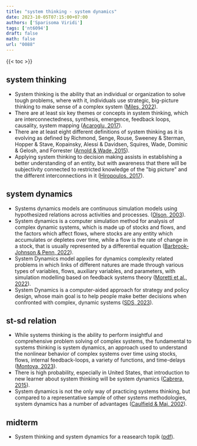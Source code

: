 ```yaml
---
title: "system thinking - system dynamics"
date: 2023-10-05T07:15:00+07:00
authors: ['Sparisoma Viridi']
tags: ['nt6094']
draft: false
math: false
url: "0088"
---
```

{{< toc >}}


## system thinking
+ System thinking is the ability that an individual or organization to solve tough problems, where with it, individuals use strategic, big-picture thinking to make sense of a complex system ([Miles, 2022](https://www.betterup.com/blog/systems-thinking)).
+ There are at least six key themes or concepts in system thinking, which are interconnectedness, synthesis, emergence, feedback loops, causality, system mapping ([Acaroglu, 2017](https://medium.com/disruptive-design/tools-for-systems-thinkers-the-6-fundamental-concepts-of-systems-thinking-379cdac3dc6a)).
+ There are at least eight different definitions of system thinking as it is evolving as defined by Richmond, Senge, Rouse, Sweeney & Sterman, Hopper & Stave, Kopainsky, Alessi & Davidsen, Squires, Wade, Dominic & Gelosh, and Forrester ([Arnold & Wade, 2015](https://doi.org/10.1016/j.procs.2015.03.050)).
+ Applying system thinking to decision making assists in establishing a better understanding of an entity, but with awareness that there will be subjectivity connected to restricted knowledge of the "big picture" and the different interconnections in it ([Hiropoulos, 2017](https://www.linkedin.com/pulse/fallacy-subjectivity-decision-making-anton-hiropoulos/)).


## system dynamics
+ Systems dynamics models are continuous simulation models using hypothesized relations across activities and processes. ([Olson, 2003](https://www.sciencedirect.com/topics/computer-science/dynamic-system-model#:~:text=Olson)).
+ System dynamics is a computer simulation method for analysis of complex dynamic systems, which is made up of stocks and flows, and the factors which affect flows, where stocks are any entity which accumulates or depletes over time, while a flow is the rate of change in a stock, that is usually represented by a differential equation ([Barbrook-Johnson & Penn, 2022](https://doi.org/10.1007/978-3-031-01919-7_8)).
+ System Dynamics model applies for dynamics complexity related problems in which links of different natures are made through various types of variables, flows, auxiliary variables, and parameters, with simulation modelling based on feedback systems theory ([Moretti et al., 2022](https://www.sciencedirect.com/topics/computer-science/dynamic-system-model#:~:text=Moretti)).
+ System Dynamics is a computer-aided approach for strategy and policy design, whose main goal is to help people make better decisions when confronted with complex, dynamic systems ([SDS, 2023](https://systemdynamics.org/what-is-system-dynamics/)).


## st-sd relation
+ While systems thinking is the ability to perform insightful and comprehensive problem solving of complex systems, the fundamental to systems thinking is system dynamics, an approach used to understand the nonlinear behavior of complex systems over time using stocks, flows, internal feedback-loops, a variety of functions, and time-delays ([Montoya, 2023](https://ep.jhu.edu/courses/645781-systems-thinking-and-systems-dynamics/)).
+ There is high probability, especially in United States, that introduction to new learner about system thinking will be system dynamics ([Cabrera, 2015](https://blog.cabreraresearch.org/system-dynamics-does-not-equal-systems-thinking)).
+ System dynamics is not the only way of practicing systems thinking, but compared to a representative sample of other systems methodologies, system dynamics has a number of advantages ([Caulfield & Maj, 2002](https://doi.org/10.1109/ICSMC.2001.971932)).


## midterm
+ System thinking and system dynamics for a reasearch topik ([pdf](https://cdn-edunex.itb.ac.id/exam/13003/questions/uts_nt6094_01_12oct2023.pdf)).
